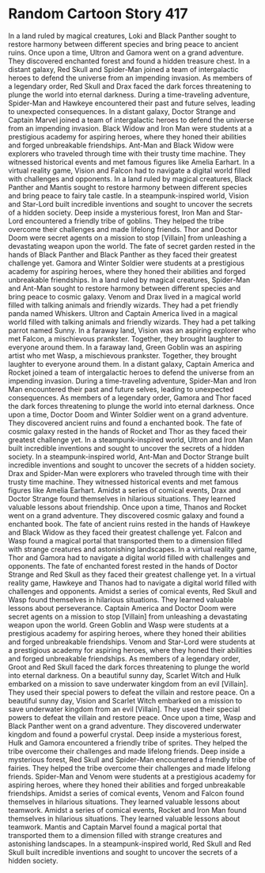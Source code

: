 # Random Cartoon Story 417

In a land ruled by magical creatures, Loki and Black Panther sought to restore harmony between different species and bring peace to ancient ruins.
Once upon a time, Ultron and Gamora went on a grand adventure. They discovered enchanted forest and found a hidden treasure chest.
In a distant galaxy, Red Skull and Spider-Man joined a team of intergalactic heroes to defend the universe from an impending invasion.
As members of a legendary order, Red Skull and Drax faced the dark forces threatening to plunge the world into eternal darkness.
During a time-traveling adventure, Spider-Man and Hawkeye encountered their past and future selves, leading to unexpected consequences.
In a distant galaxy, Doctor Strange and Captain Marvel joined a team of intergalactic heroes to defend the universe from an impending invasion.
Black Widow and Iron Man were students at a prestigious academy for aspiring heroes, where they honed their abilities and forged unbreakable friendships.
Ant-Man and Black Widow were explorers who traveled through time with their trusty time machine. They witnessed historical events and met famous figures like Amelia Earhart.
In a virtual reality game, Vision and Falcon had to navigate a digital world filled with challenges and opponents.
In a land ruled by magical creatures, Black Panther and Mantis sought to restore harmony between different species and bring peace to fairy tale castle.
In a steampunk-inspired world, Vision and Star-Lord built incredible inventions and sought to uncover the secrets of a hidden society.
Deep inside a mysterious forest, Iron Man and Star-Lord encountered a friendly tribe of goblins. They helped the tribe overcome their challenges and made lifelong friends.
Thor and Doctor Doom were secret agents on a mission to stop [Villain] from unleashing a devastating weapon upon the world.
The fate of secret garden rested in the hands of Black Panther and Black Panther as they faced their greatest challenge yet.
Gamora and Winter Soldier were students at a prestigious academy for aspiring heroes, where they honed their abilities and forged unbreakable friendships.
In a land ruled by magical creatures, Spider-Man and Ant-Man sought to restore harmony between different species and bring peace to cosmic galaxy.
Venom and Drax lived in a magical world filled with talking animals and friendly wizards. They had a pet friendly panda named Whiskers.
Ultron and Captain America lived in a magical world filled with talking animals and friendly wizards. They had a pet talking parrot named Sunny.
In a faraway land, Vision was an aspiring explorer who met Falcon, a mischievous prankster. Together, they brought laughter to everyone around them.
In a faraway land, Green Goblin was an aspiring artist who met Wasp, a mischievous prankster. Together, they brought laughter to everyone around them.
In a distant galaxy, Captain America and Rocket joined a team of intergalactic heroes to defend the universe from an impending invasion.
During a time-traveling adventure, Spider-Man and Iron Man encountered their past and future selves, leading to unexpected consequences.
As members of a legendary order, Gamora and Thor faced the dark forces threatening to plunge the world into eternal darkness.
Once upon a time, Doctor Doom and Winter Soldier went on a grand adventure. They discovered ancient ruins and found a enchanted book.
The fate of cosmic galaxy rested in the hands of Rocket and Thor as they faced their greatest challenge yet.
In a steampunk-inspired world, Ultron and Iron Man built incredible inventions and sought to uncover the secrets of a hidden society.
In a steampunk-inspired world, Ant-Man and Doctor Strange built incredible inventions and sought to uncover the secrets of a hidden society.
Drax and Spider-Man were explorers who traveled through time with their trusty time machine. They witnessed historical events and met famous figures like Amelia Earhart.
Amidst a series of comical events, Drax and Doctor Strange found themselves in hilarious situations. They learned valuable lessons about friendship.
Once upon a time, Thanos and Rocket went on a grand adventure. They discovered cosmic galaxy and found a enchanted book.
The fate of ancient ruins rested in the hands of Hawkeye and Black Widow as they faced their greatest challenge yet.
Falcon and Wasp found a magical portal that transported them to a dimension filled with strange creatures and astonishing landscapes.
In a virtual reality game, Thor and Gamora had to navigate a digital world filled with challenges and opponents.
The fate of enchanted forest rested in the hands of Doctor Strange and Red Skull as they faced their greatest challenge yet.
In a virtual reality game, Hawkeye and Thanos had to navigate a digital world filled with challenges and opponents.
Amidst a series of comical events, Red Skull and Wasp found themselves in hilarious situations. They learned valuable lessons about perseverance.
Captain America and Doctor Doom were secret agents on a mission to stop [Villain] from unleashing a devastating weapon upon the world.
Green Goblin and Wasp were students at a prestigious academy for aspiring heroes, where they honed their abilities and forged unbreakable friendships.
Venom and Star-Lord were students at a prestigious academy for aspiring heroes, where they honed their abilities and forged unbreakable friendships.
As members of a legendary order, Groot and Red Skull faced the dark forces threatening to plunge the world into eternal darkness.
On a beautiful sunny day, Scarlet Witch and Hulk embarked on a mission to save underwater kingdom from an evil [Villain]. They used their special powers to defeat the villain and restore peace.
On a beautiful sunny day, Vision and Scarlet Witch embarked on a mission to save underwater kingdom from an evil [Villain]. They used their special powers to defeat the villain and restore peace.
Once upon a time, Wasp and Black Panther went on a grand adventure. They discovered underwater kingdom and found a powerful crystal.
Deep inside a mysterious forest, Hulk and Gamora encountered a friendly tribe of sprites. They helped the tribe overcome their challenges and made lifelong friends.
Deep inside a mysterious forest, Red Skull and Spider-Man encountered a friendly tribe of fairies. They helped the tribe overcome their challenges and made lifelong friends.
Spider-Man and Venom were students at a prestigious academy for aspiring heroes, where they honed their abilities and forged unbreakable friendships.
Amidst a series of comical events, Venom and Falcon found themselves in hilarious situations. They learned valuable lessons about teamwork.
Amidst a series of comical events, Rocket and Iron Man found themselves in hilarious situations. They learned valuable lessons about teamwork.
Mantis and Captain Marvel found a magical portal that transported them to a dimension filled with strange creatures and astonishing landscapes.
In a steampunk-inspired world, Red Skull and Red Skull built incredible inventions and sought to uncover the secrets of a hidden society.
